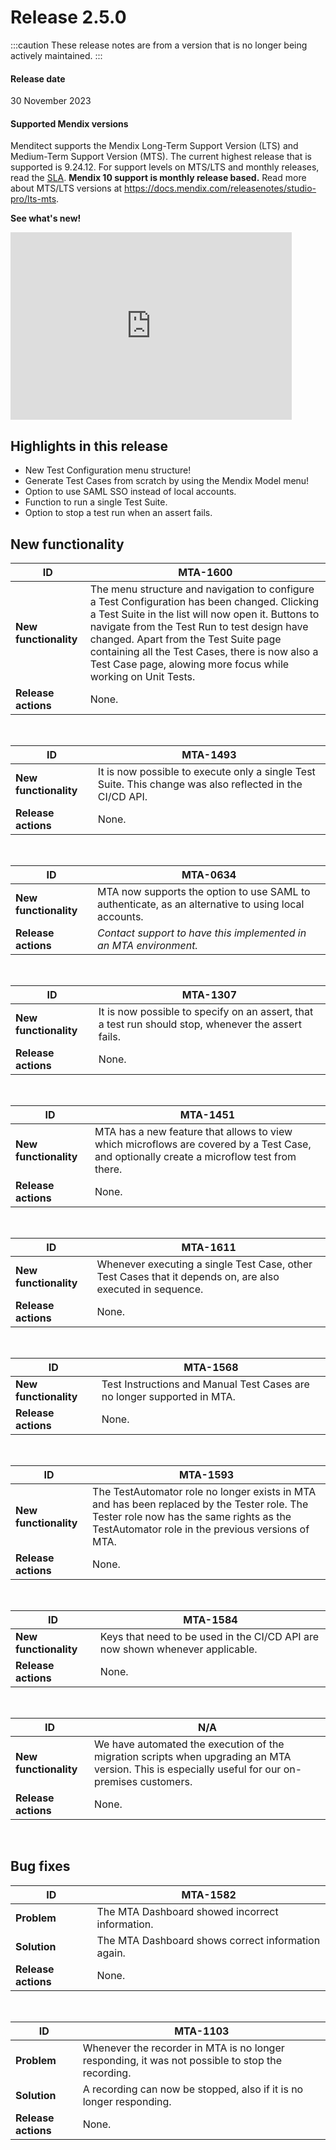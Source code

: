 # Release 2.5.0

:::caution
These release notes are from a version that is no longer being actively maintained. 
:::

#### Release date

30 November 2023

#### Supported Mendix versions

Menditect supports the Mendix Long-Term Support Version (LTS) and Medium-Term Support Version (MTS). The current highest release that is supported is 9.24.12.
For support levels on MTS/LTS and monthly releases, read the [SLA](../legal/sla). **Mendix 10 support is monthly release based.**
Read more about MTS/LTS versions at https://docs.mendix.com/releasenotes/studio-pro/lts-mts.


**See what's new!**
<iframe src="https://player.vimeo.com/video/889179420?h=4fdd5af8a4" height="300" width="450" frameborder="0" allow="autoplay; fullscreen" allowfullscreen></iframe>
<br/>

## Highlights in this release

- New Test Configuration menu structure!
- Generate Test Cases from scratch by using the Mendix Model menu!
- Option to use SAML SSO instead of local accounts.
- Function to run a single Test Suite.
- Option to stop a test run when an assert fails.

## New functionality 



| ID                    | MTA-1600                                                                                                                                                                                                                                                                                                                                                       |
| --------------------- | -------------------------------------------------------------------------------------------------------------------------------------------------------------------------------------------------------------------------------------------------------------------------------------------------------------------------------------------------------------- |
| __New functionality__ | The menu structure and navigation to configure a Test Configuration has been changed. Clicking a Test Suite in the list will now open it. Buttons to navigate from the Test Run to test design have changed. Apart from the Test Suite page containing all the Test Cases, there is now also a Test Case page, alowing more focus while working on Unit Tests. |
| __Release actions__   | None.                                                                                                                                                                                                                                                                                                                                                          |

<br/>


| ID                    | MTA-1493                                                                                                 |
| --------------------- | -------------------------------------------------------------------------------------------------------- |
| __New functionality__ | It is now possible to execute only a single Test Suite. This change was also reflected in the CI/CD API. |
| __Release actions__   | None.                                                                                                    |

<br/>


| ID                    | MTA-0634                                                                                            |
| --------------------- | --------------------------------------------------------------------------------------------------- |
| __New functionality__ | MTA now supports the option to use SAML to authenticate, as an alternative to using local accounts. |
| __Release actions__   | *Contact support to have this implemented in an MTA environment.*                                   |

<br/>


| ID                    | MTA-1307                                                                                            |
| --------------------- | --------------------------------------------------------------------------------------------------- |
| __New functionality__ | It is now possible to specify on an assert, that a test run should stop, whenever the assert fails. |
| __Release actions__   | None.                                                                                               |

<br/>


| ID                    | MTA-1451                                                                                                                                  |
| --------------------- | ----------------------------------------------------------------------------------------------------------------------------------------- |
| __New functionality__ | MTA has a new feature that allows to view which microflows are covered by a Test Case, and optionally create a microflow test from there. |
| __Release actions__   | None.                                                                                                                                     |

<br/>


| ID                    | MTA-1611                                                                                                   |
| --------------------- | ---------------------------------------------------------------------------------------------------------- |
| __New functionality__ | Whenever executing a single Test Case, other Test Cases that it depends on, are also executed in sequence. |
| __Release actions__   | None.                                                                                                      |

<br/>


| ID                    | MTA-1568                                                                |
| --------------------- | ----------------------------------------------------------------------- |
| __New functionality__ | Test Instructions and Manual Test Cases are no longer supported in MTA. |
| __Release actions__   | None.                                                                   |

<br/>


| ID                    | MTA-1593                                                                                                                                                                                    |
| --------------------- | ------------------------------------------------------------------------------------------------------------------------------------------------------------------------------------------- |
| __New functionality__ | The TestAutomator role no longer exists in MTA and has been replaced by the Tester role. The Tester role now has the same rights as the TestAutomator role in the previous versions of MTA. |
| __Release actions__   | None.                                                                                                                                                                                       |

<br/>


| ID                    | MTA-1584                                                                      |
| --------------------- | ----------------------------------------------------------------------------- |
| __New functionality__ | Keys that need to be used in the CI/CD API are now shown whenever applicable. |
| __Release actions__   | None.                                                                         |

<br/>


| ID                    | N/A                                                                                                                                              |
| --------------------- | ------------------------------------------------------------------------------------------------------------------------------------------------ |
| __New functionality__ | We have automated the execution of the migration scripts when upgrading an MTA version. This is especially useful for our on-premises customers. |
| __Release actions__   | None.                                                                                                                                            |

<br/>


## Bug fixes


| ID                  | MTA-1582                                           |
| ------------------- | -------------------------------------------------- |
| __Problem__         | The MTA Dashboard showed incorrect information.    |
| __Solution__        | The MTA Dashboard shows correct information again. |
| __Release actions__ | None.                                              |

<br/>

| ID                  | MTA-1103                                                                                         |
| ------------------- | ------------------------------------------------------------------------------------------------ |
| __Problem__         | Whenever the recorder in MTA is no longer responding, it was not possible to stop the recording. |
| __Solution__        | A recording can now be stopped, also if it is no longer responding.                              |
| __Release actions__ | None.                                                                                            |

<br/>
